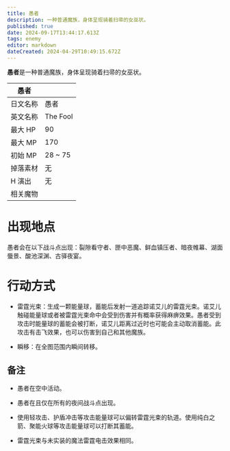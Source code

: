 ```yaml
---
title: 愚者
description: 一种普通魔族，身体呈现骑着扫帚的女巫状。
published: true
date: 2024-09-17T13:44:17.613Z
tags: enemy
editor: markdown
dateCreated: 2024-04-29T10:49:15.672Z
---
```


**愚者**是一种普通魔族，身体呈现骑着扫帚的女巫状。

<!-- 在这里放置图像 -->

| 愚者 ||
| - | - |
| 日文名称 | <span lang="ja">愚者</span> |
| 英文名称 | The Fool |
| 最大 HP | 90 |
| 最大 MP | 170 |
| 初始 MP | 28 ~ 75 |
| 掉落素材 | 无 |
| H 演出 | 无 |
| 相关魔物 |  |

# 出现地点

愚者会在以下战斗点出现：裂隙看守者、匣中恶魔、鲜血镇压者、暗夜帷幕、湖面蜃景、酸池深渊、古驿夜宴。

# 行动方式

- 雷霆光束：生成一颗能量球，蓄能后发射一道追踪诺艾儿的雷霆光束。诺艾儿触碰能量球或者被雷霆光束命中会受到伤害并有概率获得麻痹效果。愚者受到攻击时能量球的蓄能会被打断，诺艾儿距离过近时也可能会主动取消蓄能。此攻击有击飞效果，也可以伤害到自己和其他魔族。

- 瞬移：在全图范围内瞬间转移。

## 备注

- 愚者在空中活动。

- 愚者在且仅在所有的夜间战斗点出现。

- 使用轻攻击、护盾冲击等攻击能量球可以偏转雷霆光束的轨道。使用纯白之箭、聚能火球等攻击能量球可以打断其蓄能。

- 雷霆光束与未实装的魔法雷霆电击效果相同。
